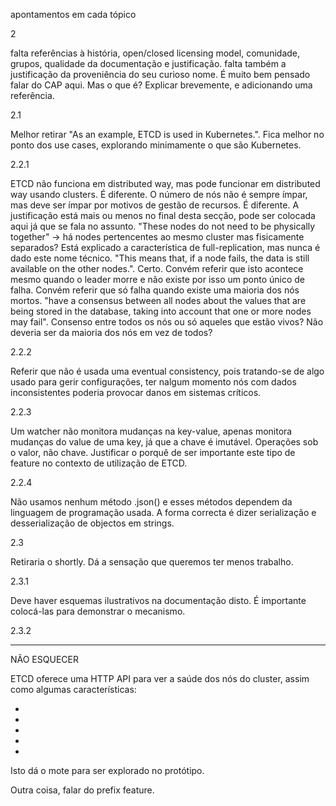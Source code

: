 apontamentos em cada tópico

2

falta referências à história, open/closed licensing model, comunidade, grupos, qualidade da documentação e justificação.
falta também a justificação da proveniência do seu curioso nome.
É muito bem pensado falar do CAP aqui. Mas o que é? Explicar brevemente, e adicionando uma referência.

2.1

Melhor retirar "As an example, ETCD is used in Kubernetes.". Fica melhor no ponto dos use cases, explorando minimamente o que são Kubernetes.

2.2.1

ETCD não funciona em distributed way, mas pode funcionar em distributed way usando clusters. É diferente.
O número de nós não é sempre ímpar, mas deve ser ímpar por motivos de gestão de recursos. É diferente. A justificação está mais ou menos no final desta secção, pode ser colocada aqui já que se fala no assunto.
"These nodes do not need to be physically together" -> há nodes pertencentes ao mesmo cluster mas fisicamente separados? 
Está explicado a característica de full-replication, mas nunca é dado este nome técnico.
"This means that, if a node fails, the data is still available on the other nodes.". Certo. Convém referir que isto acontece mesmo quando o leader morre e não existe por isso um ponto único de falha. Convém referir que só falha quando existe uma maioria dos nós mortos.
"have a consensus between all nodes about the values that are being stored in the database, taking into account that one or more nodes may fail". Consenso entre todos os nós ou só aqueles que estão vivos? Não deveria ser da maioria dos nós em vez de todos?

2.2.2

Referir que não é usada uma eventual consistency, pois tratando-se de algo usado para gerir configurações, ter nalgum momento nós com dados inconsistentes poderia provocar danos em sistemas críticos.

2.2.3

Um watcher não monitora mudanças na key-value, apenas monitora mudanças do value de uma key, já que a chave é imutável. Operações sob o valor, não chave.
Justificar o porquê de ser importante este tipo de feature no contexto de utilização de ETCD.

2.2.4

Não usamos nenhum método .json() e esses métodos dependem da linguagem de programação usada. A forma correcta é dizer serialização e desserialização de objectos em strings.

2.3

Retiraria o shortly. Dá a sensação que queremos ter menos trabalho.

2.3.1

Deve haver esquemas ilustrativos na documentação disto. É importante colocá-las para demonstrar o mecanismo.

2.3.2



----

NÃO ESQUECER

ETCD oferece uma HTTP API para ver a saúde dos nós do cluster, assim como algumas características:

- 
- 
- 
- 
- 

Isto dá o mote para ser explorado no protótipo.

Outra coisa, falar do prefix feature.

